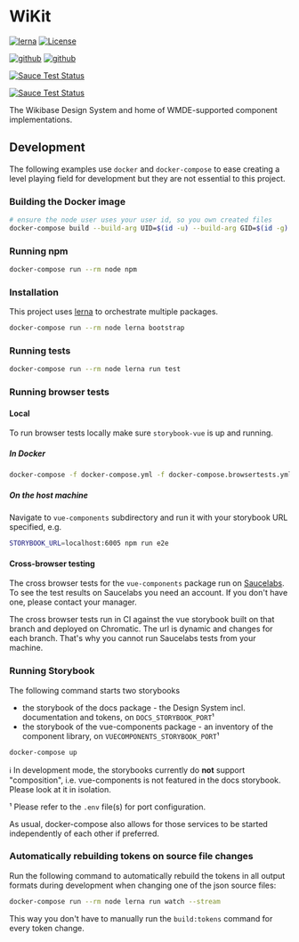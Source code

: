 # WiKit
[![lerna](https://img.shields.io/badge/maintained%20with-lerna-cc00ff.svg)](https://lerna.js.org/)
[![License](https://img.shields.io/badge/License-BSD%203--Clause-blue.svg)](https://opensource.org/licenses/BSD-3-Clause)
  
[![github](https://github.com/wmde/wikit/workflows/Build%20and%20Deploy%20documentation/badge.svg)](https://wmde.github.io/wikit/)
[![github](https://github.com/wmde/wikit/workflows/Test%20and%20deploy/badge.svg)](https://www.chromatic.com/builds?appId=5efdb3b5f65950002286285d)

[![Sauce Test Status](https://app.saucelabs.com/buildstatus/wikit)](https://app.saucelabs.com/u/wikit)

[![Sauce Test Status](https://app.saucelabs.com/browser-matrix/wikit.svg)](https://app.saucelabs.com/u/wikit)

The Wikibase Design System and home of WMDE-supported component implementations.

## Development

The following examples use `docker` and `docker-compose` to ease creating a level playing field for development but they are not essential to this project.

### Building the Docker image

```sh
# ensure the node user uses your user id, so you own created files
docker-compose build --build-arg UID=$(id -u) --build-arg GID=$(id -g) node
```

### Running npm

```sh
docker-compose run --rm node npm
```

### Installation

This project uses [lerna](https://lerna.js.org/) to orchestrate multiple packages.

```sh
docker-compose run --rm node lerna bootstrap
```

### Running tests

```sh
docker-compose run --rm node lerna run test
```

### Running browser tests

#### Local

To run browser tests locally make sure `storybook-vue` is up and running.

##### In Docker

```sh
docker-compose -f docker-compose.yml -f docker-compose.browsertests.yml up browsertests
```

##### On the host machine

Navigate to `vue-components` subdirectory and run it with your storybook URL specified, e.g.
```sh
STORYBOOK_URL=localhost:6005 npm run e2e
```

#### Cross-browser testing

The cross browser tests for the `vue-components` package run on [Saucelabs](saucelabs.com). To see the test results on Saucelabs you need an account. If you don't have one, please contact your manager.

The cross browser tests run in CI against the vue storybook built on that branch and deployed on Chromatic. 
The url is dynamic and changes for each branch. That's why you cannot run Saucelabs tests from your machine.

### Running Storybook

The following command starts two storybooks

* the storybook of the docs package - the Design System incl. documentation and tokens, on `DOCS_STORYBOOK_PORT`¹
* the storybook of the vue-components package - an inventory of the component library, on `VUECOMPONENTS_STORYBOOK_PORT`¹

```sh
docker-compose up
```

ℹ In development mode, the storybooks currently do **not** support "composition", i.e. vue-components is not featured in the docs storybook. Please look at it in isolation.

¹ Please refer to the `.env` file(s) for port configuration.

As usual, docker-compose also allows for those services to be started independently of each other if preferred.

### Automatically rebuilding tokens on source file changes

Run the following command to automatically rebuild the tokens in all output formats during development when changing one of the json source files:

```sh
docker-compose run --rm node lerna run watch --stream
```

This way you don't have to manually run the `build:tokens` command for every token change.